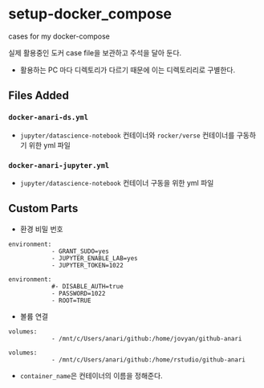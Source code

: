 # setup-docker_compose
cases for my docker-compose 

실제 활용중인 도커 case file을 보관하고 주석을 달아 둔다. 

- 활용하는 PC 마다 디렉토리가 다르기 때문에 이는 디렉토리리로 구별한다. 

## Files Added 

### `docker-anari-ds.yml`

- `jupyter/datascience-notebook` 컨테이너와 `rocker/verse` 컨테이너를 구동하기 위한 yml 파일 

### `docker-anari-jupyter.yml`

- `jupyter/datascience-notebook` 컨테이너 구동을 위한 yml 파일 

## Custom Parts 

- 환경 비밀 번호 

```shell
environment:
            - GRANT_SUDO=yes 
            - JUPYTER_ENABLE_LAB=yes
            - JUPYTER_TOKEN=1022
```

```shell
environment: 
            #- DISABLE_AUTH=true
            - PASSWORD=1022
            - ROOT=TRUE 
```

- 볼륨 연결 

```shell
volumes: 
            - /mnt/c/Users/anari/github:/home/jovyan/github-anari
```

```shell
volumes: 
            - /mnt/c/Users/anari/github:/home/rstudio/github-anari
```

- `container_name`은 컨테이너의 이름을 정해준다. 
